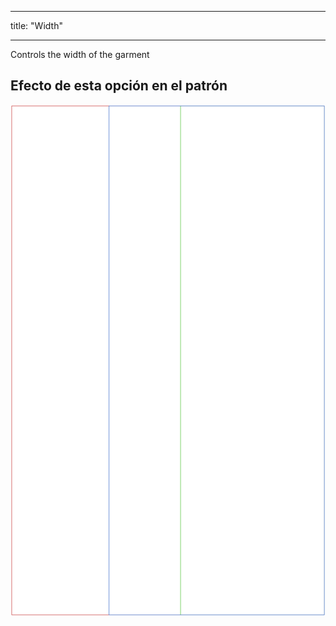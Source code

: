 - - -
title: "Width"
- - -

Controls the width of the garment

## Efecto de esta opción en el patrón

![Esta imagen muestra el efecto de esta opción superponiendo varias variantes que tienen un valor diferente para esta opción](tiberius_width_sample.svg "Effect of this option on the pattern")
